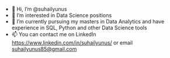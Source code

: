 - 👋 Hi, I’m @suhailyunus
- 👀 I’m interested in Data Science positions
- 🌱 I’m currently pursuing my masters in Data Analytics and have experience in SQL, Python and other Data Science tools
- 📫 You can contact me on LinkedIn https://www.linkedin.com/in/suhailyunus/ or email suhailyunus85@gmail.com

<!---
suhailyunus/suhailyunus is a ✨ special ✨ repository because its `README.md` (this file) appears on your GitHub profile.
You can click the Preview link to take a look at your changes.
--->
